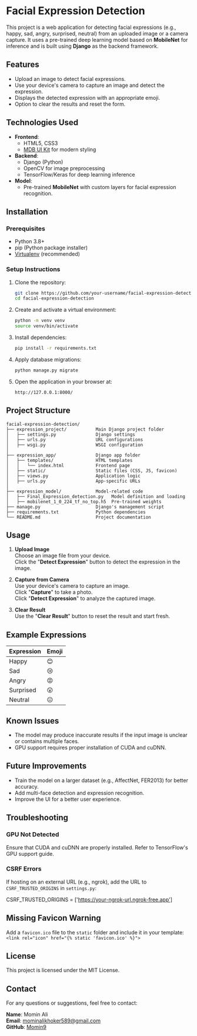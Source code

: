 # Facial Expression Detection

This project is a web application for detecting facial expressions (e.g., happy, sad, angry, surprised, neutral) from an uploaded image or a camera capture. It uses a pre-trained deep learning model based on **MobileNet** for inference and is built using **Django** as the backend framework.

## Features
- Upload an image to detect facial expressions.
- Use your device's camera to capture an image and detect the expression.
- Displays the detected expression with an appropriate emoji.
- Option to clear the results and reset the form.

## Technologies Used
- **Frontend**:
  - HTML5, CSS3
  - [MDB UI Kit](https://mdbootstrap.com/) for modern styling
- **Backend**:
  - Django (Python)
  - OpenCV for image preprocessing
  - TensorFlow/Keras for deep learning inference
- **Model**:
  - Pre-trained **MobileNet** with custom layers for facial expression recognition.

## Installation

### Prerequisites
- Python 3.8+
- pip (Python package installer)
- [Virtualenv](https://virtualenv.pypa.io/en/latest/) (recommended)

### Setup Instructions
1. Clone the repository:
   ```bash
   git clone https://github.com/your-username/facial-expression-detection.git
   cd facial-expression-detection

2. Create and activate a virtual environment:
   ```bash
   python -m venv venv
   source venv/bin/activate

3. Install dependencies:
   ```bash
   pip install -r requirements.txt

4. Apply database migrations:
   ```bash
   python manage.py migrate
5. Open the application in your browser at:
   ```arduino
   http://127.0.0.1:8000/

## Project Structure
    facial-expression-detection/
    ├── expression_project/           Main Django project folder
    │   ├── settings.py               Django settings
    │   ├── urls.py                   URL configurations
    │   ├── wsgi.py                   WSGI configuration
    │   
    ├── expression_app/               Django app folder
    │   ├── templates/                HTML templates
    │   │   └── index.html            Frontend page
    │   ├── static/                   Static files (CSS, JS, favicon)
    │   ├── views.py                  Application logic
    │   ├── urls.py                   App-specific URLs
    │   
    ├── expression_model/             Model-related code
    │   ├── Final_Expression_detection.py   Model definition and loading
    │   ├── mobilenet_1_0_224_tf_no_top.h5  Pre-trained weights
    ├── manage.py                     Django's management script
    ├── requirements.txt              Python dependencies
    └── README.md                     Project documentation



## Usage

1. **Upload Image**  
   Choose an image file from your device.  
   Click the "**Detect Expression**" button to detect the expression in the image.

2. **Capture from Camera**  
   Use your device's camera to capture an image.  
   Click "**Capture**" to take a photo.  
   Click "**Detect Expression**" to analyze the captured image.

3. **Clear Result**  
   Use the "**Clear Result**" button to reset the result and start fresh.

## Example Expressions

| Expression | Emoji |
|------------|-------|
| Happy      | 😊    |
| Sad        | 😢    |
| Angry      | 😡    |
| Surprised  | 😲    |
| Neutral    | 😐    |

## Known Issues

- The model may produce inaccurate results if the input image is unclear or contains multiple faces.
- GPU support requires proper installation of CUDA and cuDNN.

## Future Improvements

- Train the model on a larger dataset (e.g., AffectNet, FER2013) for better accuracy.
- Add multi-face detection and expression recognition.
- Improve the UI for a better user experience.

## Troubleshooting

### GPU Not Detected
Ensure that CUDA and cuDNN are properly installed. Refer to TensorFlow's GPU support guide.

### CSRF Errors
If hosting on an external URL (e.g., ngrok), add the URL to `CSRF_TRUSTED_ORIGINS` in `settings.py`:

CSRF_TRUSTED_ORIGINS = ['https://your-ngrok-url.ngrok-free.app']
## Missing Favicon Warning

Add a `favicon.ico` file to the `static` folder and include it in your template:
`<link rel="icon" href="{% static 'favicon.ico' %}">`

## License

This project is licensed under the MIT License.

## Contact

For any questions or suggestions, feel free to contact:

**Name**: Momin Ali  
**Email**: mominalikhoker589@gmail.com  
**GitHub**: [Momin9](https://github.com/Momin9)
